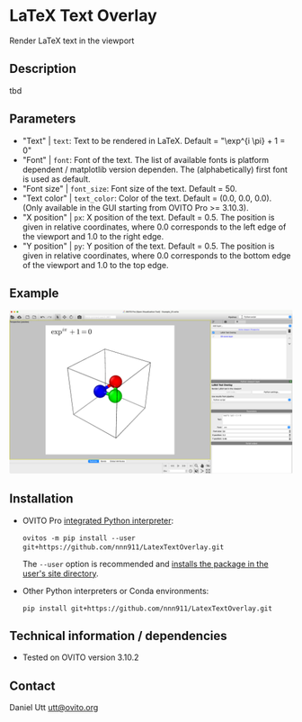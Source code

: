 # LaTeX Text Overlay
Render LaTeX text in the viewport

## Description
tbd

## Parameters 
- "Text" | `text`: Text to be rendered in LaTeX. Default = "\exp^{i \pi} + 1 = 0"
- "Font" | `font`: Font of the text. The list of available fonts is platform dependent / matplotlib version dependen. The (alphabetically) first font is used as default.
- "Font size" | `font_size`: Font size of the text. Default = 50.
- "Text color" | `text_color`: Color of the text. Default = (0.0, 0.0, 0.0). (Only available in the GUI starting from OVITO Pro >= 3.10.3).
- "X position" | `px`: X position of the text. Default = 0.5. The position is given in relative coordinates, where 0.0 corresponds to the left edge of the viewport and 1.0 to the right edge.
- "Y position" | `py`: Y position of the text. Default = 0.5. The position is given in relative coordinates, where 0.0 corresponds to the bottom edge of the viewport and 1.0 to the top edge.

## Example
![Render latex text example](examples/Example_01.png)

## Installation
- OVITO Pro [integrated Python interpreter](https://docs.ovito.org/python/introduction/installation.html#ovito-pro-integrated-interpreter):
  ```
  ovitos -m pip install --user git+https://github.com/nnn911/LatexTextOverlay.git
  ``` 
  The `--user` option is recommended and [installs the package in the user's site directory](https://pip.pypa.io/en/stable/user_guide/#user-installs).

- Other Python interpreters or Conda environments:
  ```
  pip install git+https://github.com/nnn911/LatexTextOverlay.git
  ```

## Technical information / dependencies
- Tested on OVITO version 3.10.2

## Contact
Daniel Utt utt@ovito.org